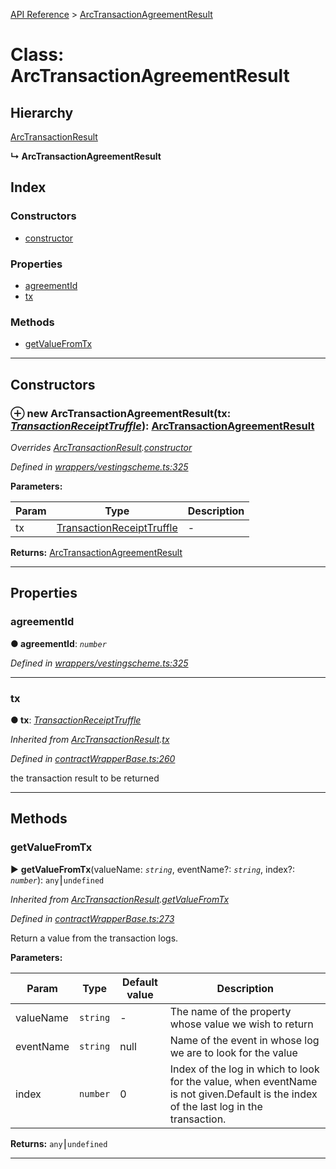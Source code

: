 [API Reference](../README.md) > [ArcTransactionAgreementResult](../classes/ArcTransactionAgreementResult.md)



# Class: ArcTransactionAgreementResult

## Hierarchy


 [ArcTransactionResult](ArcTransactionResult.md)

**↳ ArcTransactionAgreementResult**







## Index

### Constructors

* [constructor](ArcTransactionAgreementResult.md#constructor)


### Properties

* [agreementId](ArcTransactionAgreementResult.md#agreementId)
* [tx](ArcTransactionAgreementResult.md#tx)


### Methods

* [getValueFromTx](ArcTransactionAgreementResult.md#getValueFromTx)



---
## Constructors
<a id="constructor"></a>


### ⊕ **new ArcTransactionAgreementResult**(tx: *[TransactionReceiptTruffle](../interfaces/TransactionReceiptTruffle.md)*): [ArcTransactionAgreementResult](ArcTransactionAgreementResult.md)


*Overrides [ArcTransactionResult](ArcTransactionResult.md).[constructor](ArcTransactionResult.md#constructor)*

*Defined in [wrappers/vestingscheme.ts:325](https://github.com/daostack/arc.js/blob/42de6847/lib/wrappers/vestingscheme.ts#L325)*



**Parameters:**

| Param | Type | Description |
| ------ | ------ | ------ |
| tx | [TransactionReceiptTruffle](../interfaces/TransactionReceiptTruffle.md)   |  - |





**Returns:** [ArcTransactionAgreementResult](ArcTransactionAgreementResult.md)

---


## Properties
<a id="agreementId"></a>

###  agreementId

**●  agreementId**:  *`number`* 

*Defined in [wrappers/vestingscheme.ts:325](https://github.com/daostack/arc.js/blob/42de6847/lib/wrappers/vestingscheme.ts#L325)*





___

<a id="tx"></a>

###  tx

**●  tx**:  *[TransactionReceiptTruffle](../interfaces/TransactionReceiptTruffle.md)* 

*Inherited from [ArcTransactionResult](ArcTransactionResult.md).[tx](ArcTransactionResult.md#tx)*

*Defined in [contractWrapperBase.ts:260](https://github.com/daostack/arc.js/blob/42de6847/lib/contractWrapperBase.ts#L260)*



the transaction result to be returned




___


## Methods
<a id="getValueFromTx"></a>

###  getValueFromTx

► **getValueFromTx**(valueName: *`string`*, eventName?: *`string`*, index?: *`number`*): `any`⎮`undefined`



*Inherited from [ArcTransactionResult](ArcTransactionResult.md).[getValueFromTx](ArcTransactionResult.md#getValueFromTx)*

*Defined in [contractWrapperBase.ts:273](https://github.com/daostack/arc.js/blob/42de6847/lib/contractWrapperBase.ts#L273)*



Return a value from the transaction logs.


**Parameters:**

| Param | Type | Default value | Description |
| ------ | ------ | ------ | ------ |
| valueName | `string`  | - |   The name of the property whose value we wish to return |
| eventName | `string`  |  null |   Name of the event in whose log we are to look for the value |
| index | `number`  | 0 |   Index of the log in which to look for the value, when eventName is not given.Default is the index of the last log in the transaction. |





**Returns:** `any`⎮`undefined`





___


